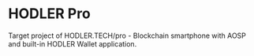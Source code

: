 # HODLER Pro
 Target project of HODLER.TECH/pro - Blockchain smartphone with AOSP and built-in HODLER Wallet application.
